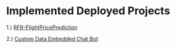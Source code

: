 
# Implemented Deployed Projects
1.) [RFR-FlightPricePrediction](https://github.com/shubhexists/MindWave/tree/main/Deployed%20Projects/RFR_FlightPricePrediction)

2.) [Custom Data Embedded Chat Bot](https://github.com/shubhexists/MindWave/tree/main/Deployed%20Projects/CustomDataEmbeddedChatBot)
